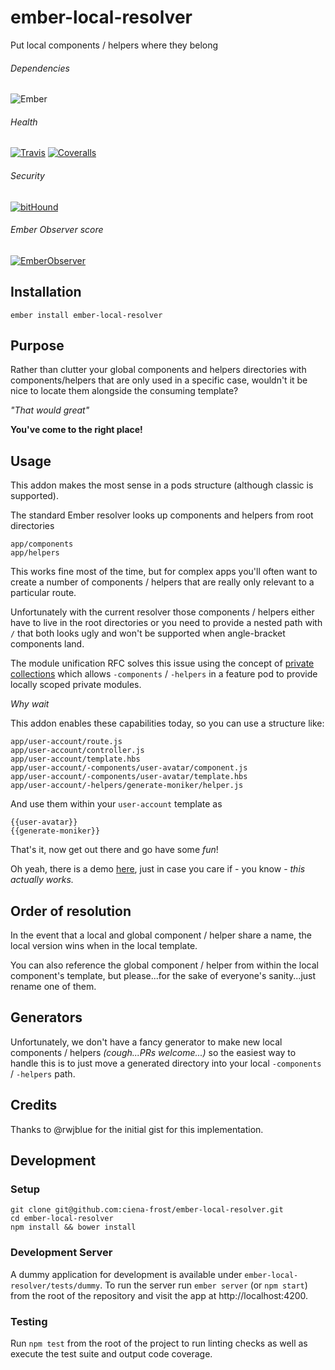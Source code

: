 [ci-img]: https://img.shields.io/travis/ciena-frost/ember-local-resolver.svg "Travis CI Build Status"
[ci-url]: https://travis-ci.org/ciena-frost/ember-local-resolver

[cov-img]: https://img.shields.io/coveralls/ciena-frost/ember-local-resolver.svg "Coveralls Code Coverage"
[cov-url]: https://coveralls.io/github/ciena-frost/ember-local-resolver

[ember-observer-badge]: http://emberobserver.com/badges/ember-local-resolver.svg "Ember Observer score"
[ember-observer-badge-url]: http://emberobserver.com/addons/ember-local-resolver

[ember-img]: https://img.shields.io/badge/ember-2.0.0+-orange.svg "Ember 2.0.0+"

[bithound-img]: https://www.bithound.io/github/ciena-blueplanet/ember-local-resolver/badges/score.svg "bitHound"
[bithound-url]: https://www.bithound.io/github/ciena-blueplanet/ember-local-resolver

# ember-local-resolver

Put local components / helpers where they belong

###### Dependencies

![Ember][ember-img]

###### Health

[![Travis][ci-img]][ci-url]
[![Coveralls][cov-img]][cov-url]

###### Security

[![bitHound][bithound-img]][bithound-url]

###### Ember Observer score

[![EmberObserver][ember-observer-badge]][ember-observer-badge-url]

## Installation
```
ember install ember-local-resolver
```

## Purpose

Rather than clutter your global components and helpers directories with components/helpers that are
only used in a specific case, wouldn't it be nice to locate them alongside the consuming template?  

*"That would great"*

**You've come to the right place!**

## Usage

This addon makes the most sense in a pods structure (although classic is supported).

The standard Ember resolver looks up components and helpers from root directories

```
app/components
app/helpers
```

This works fine most of the time, but for complex apps you'll often want to create a number of
components / helpers that are really only relevant to a particular route.  

Unfortunately with the current resolver those components / helpers either have to live in the root 
directories or you need to provide a nested path with `/` that both looks ugly and won't be supported 
when angle-bracket components land.

The module unification RFC solves this issue using the concept of [private collections](https://github.com/dgeb/rfcs/blob/module-unification/text/0000-module-unification.md#private-collections)
which allows `-components` / `-helpers` in a feature pod to provide locally scoped private modules.

_Why wait_

This addon enables these capabilities today, so you can use a structure like:


```
app/user-account/route.js
app/user-account/controller.js
app/user-account/template.hbs
app/user-account/-components/user-avatar/component.js
app/user-account/-components/user-avatar/template.hbs
app/user-account/-helpers/generate-moniker/helper.js
```

And use them within your `user-account` template as

```
{{user-avatar}}
{{generate-moniker}}
```

That's it, now get out there and go have some _fun_!

Oh yeah, there is a demo [here](http://ciena-blueplanet.github.io/ember-local-resolver/), just in case you care
if - you know - _this actually works._

## Order of resolution

In the event that a local and global component / helper share a name, the local version wins when
in the local template.

You can also reference the global component / helper from within the local component's template,
but please...for the sake of everyone's sanity...just rename one of them.

## Generators

Unfortunately, we don't have a fancy generator to make new local components / helpers _(cough...PRs welcome...)_
so the easiest way to handle this is to just move a generated directory into your local `-components` / 
`-helpers` path.

## Credits

Thanks to @rwjblue for the initial gist for this implementation.

## Development
### Setup
```
git clone git@github.com:ciena-frost/ember-local-resolver.git
cd ember-local-resolver
npm install && bower install
```

### Development Server
A dummy application for development is available under `ember-local-resolver/tests/dummy`.
To run the server run `ember server` (or `npm start`) from the root of the repository and
visit the app at http://localhost:4200.

### Testing
Run `npm test` from the root of the project to run linting checks as well as execute the test suite
and output code coverage.
